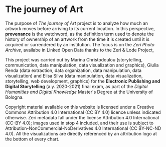 # The journey of Art

The purpose of *The journey of Art* project is to analyze how much an artwork moves before arriving to its current location. In this perspective, **provenance** is the watchword, as the definition term used to denote the history of ownership of an artwork from the time it is created until it is acquired or surrendered by an institution.
The focus is on the *Zeri Photo Archive*, availabe in Linked Open Data thanks to the Zeri & Lode Project,


This project was carried out by Marina Christodoulou (storytelling, communication, data manipulation, data visualization and graphics), Giulia Renda (data extraction, data organization, data manipulation, data visualization) and Elisa Silva (data manipulation, data visualization, storytelling, web development, graphics) for the **Electronic Publishing and Digital Storytelling** (a.y. 2020-2021) final exam, as part of the *Digital Humanities and Digital Knowledge* Master's Degree at the University of Bologna.

Copyright material available on this website is licensed under a Creative Commons Attribution 4.0 International (CC BY 4.0) licence unless indicated otherwise.
Zeri metadata fall under the license Attribution 4.0 International (CC-BY 4.0); images used in stop 4 included, and their use is subject to Attribution-NonCommercial-NoDerivatives 4.0 International (CC BY-NC-ND 4.0).
All the visualizations are directly referenced by an attribution logo at the bottom of every chart.
